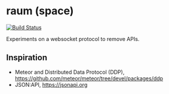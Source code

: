 # raum (space)

[![Build Status](https://travis-ci.com/noxan/raum.svg?branch=master)](https://travis-ci.com/noxan/raum)

Experiments on a websocket protocol to remove APIs.

## Inspiration

- Meteor and Distributed Data Protocol (DDP), https://github.com/meteor/meteor/tree/devel/packages/ddp
- JSON:API, https://jsonapi.org
